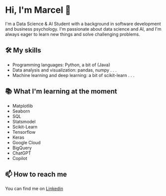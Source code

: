 # Hi, I'm Marcel 👋

I'm a Data Science & AI Student with a background in software development and business psychology. I'm passionate about data science and AI, and I'm always eager to learn new things and solve challenging problems.

## 🛠️ My skills

- Programming languages: Python, a bit of (Java)
- Data analysis and visualization: pandas, numpy . . .
- Machine learning and deep learning: a bit of scikit-learn . . .

## 📚 What I'm learning at the moment

- Matplotlib
- Seaborn
- SQL
- Statsmodel
- Scikit-Learn
- Tensorflow
- Keras
- Google Cloud
- BigQuery
- ChatGPT
- Copilot

## 📫 How to reach me

You can find me on [Linkedin](https://www.linkedin.com/in/marcel-knauf-032337187)


